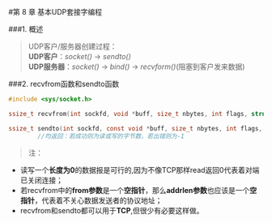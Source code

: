 #第 8 章  基本UDP套接字编程


###1. 概述
> UDP客户/服务器创建过程：   
**UDP客户**：*socket()* -> *sendto()*      
**UDP服务器**：*socket()* -> *bind()* -> *recvform()*(阻塞到客户发来数据)     


###2. recvfrom函数和sendto函数  
```C
#include <sys/socket.h>

ssize_t recvfrom(int sockfd, void *buff, size_t nbytes, int flags, struct sockaddr *from, socklen_t *addrlen);

ssize_t sendto(int sockfd, const void *buff, size_t nbytes, int flags, const struct sockaddr *to, socklen_t addrlen);  
		//均返回：若成功则为读或写的字节数，若出错则为-1
```

> 注：    
* 读写一个**长度为0**的数据报是可行的,因为不像TCP那样read返回0代表着对端已关闭连接；       
* 若recvfrom中的**from参数**是一个**空指针**，那么**addrlen参数**也应该是一个**空指针**，代表着不关心数据发送者的协议地址；    
* recvfrom和sendto都可以用于**TCP**,但很少有必要这样做。   







